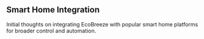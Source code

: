 ## Smart Home Integration
Initial thoughts on integrating EcoBreeze with popular smart home platforms for broader control and automation.
